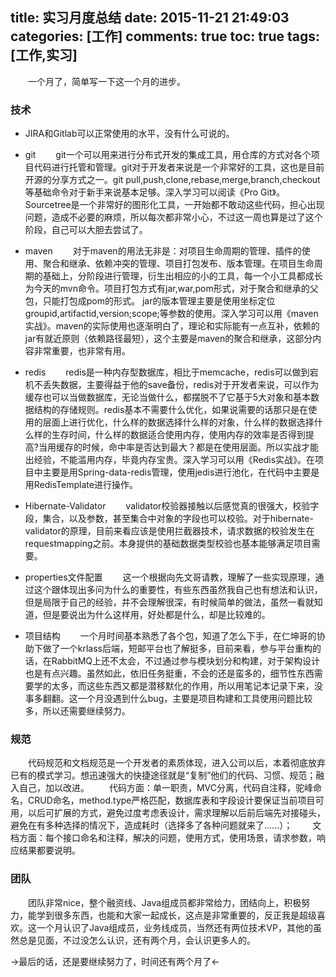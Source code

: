 title: 实习月度总结
date: 2015-11-21 21:49:03
categories: [工作]
comments: true
toc: true
tags: [工作,实习]
---
　　一个月了，简单写一下这一个月的进步。

### 技术
- JIRA和Gitlab可以正常使用的水平，没有什么可说的。

- git
　　git一个可以用来进行分布式开发的集成工具，用仓库的方式对各个项目代码进行托管和管理。git对于开发者来说是一个非常好的工具，这也是目前开源的分享方式之一。git pull,push,clone,rebase,merge,branch,checkout等基础命令对于新手来说基本足够。深入学习可以阅读《Pro Git》。Sourcetree是一个非常好的图形化工具，一开始都不敢动这些代码，担心出现问题，造成不必要的麻烦，所以每次都非常小心，不过这一周也算是过了这个阶段，自己可以大胆去尝试了。

- maven
　　对于maven的用法无非是：对项目生命周期的管理、插件的使用、聚合和继承、依赖冲突的管理、项目打包发布、版本管理。在项目生命周期的基础上，分阶段进行管理，衍生出相应的小的工具，每一个小工具都成长为今天的mvn命令。项目打包方式有jar,war,pom形式，对于聚合和继承的父包，只能打包成pom的形式。
jar的版本管理主要是使用坐标定位groupid,artifactid,version;scope;等参数的使用。深入学习可以用《maven实战》。maven的实际使用也逐渐明白了，理论和实际能有一点互补，依赖的jar有就近原则（依赖路径最短），这个主要是maven的聚合和继承，这部分内容非常重要，也非常有用。

- redis
　　redis是一种内存型数据库，相比于memcache，redis可以做到宕机不丢失数据，主要得益于他的save备份，redis对于开发者来说，可以作为缓存也可以当做数据库，无论当做什么，都摆脱不了它基于5大对象和基本数据结构的存储规则。redis基本不需要什么优化，如果说需要的话那只是在使用的层面上进行优化，什么样的数据选择什么样的对象，什么样的数据选择什么样的生存时间，什么样的数据适合使用内存，使用内存的效率是否得到提高?当用缓存的时候，命中率是否达到最大？都是在使用层面。所以实战才能出经验，不能滥用内存，毕竟内存宝贵。深入学习可以用《Redis实战》。在项目中主要是用Spring-data-redis管理，使用jedis进行池化，在代码中主要是用RedisTemplate进行操作。

- Hibernate-Validator
　　validator校验器接触以后感觉真的很强大，校验字段，集合，以及参数，甚至集合中对象的字段也可以校验。对于hibernate-validator的原理，目前来看应该是使用拦截器技术，请求数据的校验发生在requestmapping之前。本身提供的基础数据类型校验也基本能够满足项目需要。

- properties文件配置
　　这一个根据向先文哥请教，理解了一些实现原理，通过这个跟体现出多问为什么的重要性，有些东西虽然我自己也有想法和认识，但是局限于自己的经验，并不会理解很深，有时候简单的做法，虽然一看就知道，但是要说出为什么这样用，好处都是什么，却是比较难的。

- 项目结构
　　一个月时间基本熟悉了各个包，知道了怎么下手，在仁坤哥的协助下做了一个krlass后端，短邮平台也了解挺多，目前来看，参与平台重构的话，在RabbitMQ上还不太会，不过通过参与模块划分和构建，对于架构设计也是有点兴趣。虽然如此，依旧任务挺重，不会的还是蛮多的，细节性东西需要学的太多，而这些东西又都是潜移默化的作用，所以用笔记本记录下来，没事多翻翻。这一个月没遇到什么bug，主要是项目构建和工具使用问题比较多，所以还需要继续努力。

### 规范
　　代码规范和文档规范是一个开发者的素质体现，进入公司以后，本着彻底放弃已有的模式学习。想迅速强大的快捷途径就是“复制”他们的代码、习惯、规范；融入自己，加以改进。
　　代码方面：单一职责，MVC分离，代码自注释，驼峰命名，CRUD命名，method.type严格匹配，数据库表和字段设计要保证当前项目可用，以后可扩展的方式，避免过度考虑表设计，需求理解以后前后端先对接碰头，避免在有多种选择的情况下，造成耗时（选择多了各种问题就来了......）；
　　文档方面：每个接口命名和注释，解决的问题，使用方式，使用场景，请求参数，响应结果都要说明。

### 团队
　　团队非常nice，整个融资线、Java组成员都非常给力，团结向上，积极努力，能学到很多东西，也能和大家一起成长，这点是非常重要的，反正我是超级喜欢。这一个月认识了Java组成员，业务线成员，当然还有两位技术VP，其他的虽然总是见面，不过没怎么认识，还有两个月，会认识更多人的。

->最后的话，还是要继续努力了，时间还有两个月了<-
